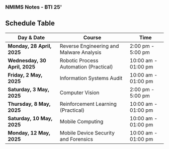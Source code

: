 ### NMIMS Notes - BTI 25'

<div class="page-container">
  <div class="page mobile-computing" data-title="Mobile Computing" data-subtitle="Exploring mobile platforms, protocols & services." data-link="https://rishikeshvadodaria.github.io/mkdocs/mobile-computing-unit%201/"></div>
  
  <div class="page computer-vision" data-title="Computer Vision" data-subtitle="Understanding how machines interpret visual data." data-link="https://rishikeshvadodaria.github.io/mkdocs/computer-vision/"></div>
  
  <div class="page reinforcement-learrning" data-title="Reinforcement Learning" data-subtitle="Training agents via rewards in dynamic environments." data-link="https://rishikeshvadodaria.github.io/mkdocs/RL_Unit1/"></div>
  
  <div class="page rpa" data-title="Robot Processing Activites" data-subtitle="Automating repetitive tasks using software bots." data-link="https://rishikeshvadodaria.github.io/mkdocs/rpa/"></div>
</div>


  <script>
    document.addEventListener('DOMContentLoaded', () => {
      const pages = document.querySelectorAll('.page');
      pages.forEach(page => {
        page.addEventListener('click', (e) => {
          const link = page.getAttribute('data-link');
          console.log('Clicked page with link:', link); // Debug log
          if (link) {
            window.location.href = link;
          } else {
            console.log('No link attribute found for this page');
          }
        });
      });
    });
  </script>


## Schedule Table

| Day & Date            | Course                                      | Time                |
|-----------------------|---------------------------------------------|---------------------|
| **Monday, 28 April, 2025** | Reverse Engineering and Malware Analysis | 2:00 pm - 5:00 pm |
| **Wednesday, 30 April, 2025** | Robotic Process Automation  (Practical) | 10:00 am - 01:00 pm  |
| **Friday, 2 May, 2025** | Information Systems Audit        | 10:00 am - 01:00 pm                   |
| **Saturday, 3 May, 2025** | Computer Vision                | 2:00 pm - 5:00 pm   |
| **Thursday, 8 May, 2025** | Reinforcement Learning (Practical) | 10:00 am - 01:00 pm             |
| **Saturday, 10 May, 2025** | Mobile Computing              | 10:00 am - 01:00 pm                   |
| **Monday, 12 May, 2025** | Mobile Device Security and Forensics  | 10:00 am - 01:00 pm                   |

